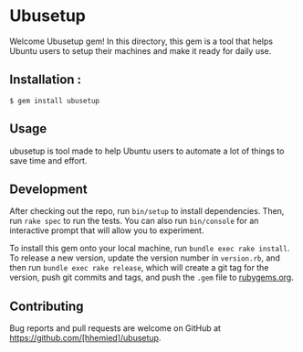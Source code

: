 # Ubusetup

Welcome Ubusetup gem! In this directory, this gem is a tool that helps Ubuntu users to setup their machines and make it ready for daily use.


## Installation :

    $ gem install ubusetup

## Usage

ubusetup is tool made to help Ubuntu users to automate a lot of things to save time and effort.

## Development

After checking out the repo, run `bin/setup` to install dependencies. Then, run `rake spec` to run the tests. You can also run `bin/console` for an interactive prompt that will allow you to experiment.

To install this gem onto your local machine, run `bundle exec rake install`. To release a new version, update the version number in `version.rb`, and then run `bundle exec rake release`, which will create a git tag for the version, push git commits and tags, and push the `.gem` file to [rubygems.org](https://rubygems.org).

## Contributing

Bug reports and pull requests are welcome on GitHub at https://github.com/[hhemied]/ubusetup.
